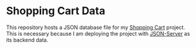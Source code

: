 # Shopping Cart Data

This repository hosts a JSON database file for my [Shopping Cart](https://github.com/cineonizer/shopping-cart) project. This is necessary because I am deploying the project with [JSON-Server](https://github.com/typicode/json-server) as its backend data.
